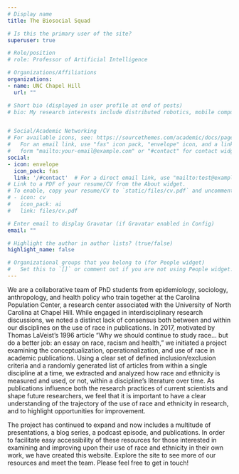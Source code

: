 ```yaml
---
# Display name
title: The Biosocial Squad

# Is this the primary user of the site?
superuser: true

# Role/position
# role: Professor of Artificial Intelligence

# Organizations/Affiliations
organizations:
- name: UNC Chapel Hill
  url: ""

# Short bio (displayed in user profile at end of posts)
# bio: My research interests include distributed robotics, mobile computing and programmable matter.


# Social/Academic Networking
# For available icons, see: https://sourcethemes.com/academic/docs/page-builder/#icons
#   For an email link, use "fas" icon pack, "envelope" icon, and a link in the
#   form "mailto:your-email@example.com" or "#contact" for contact widget.
social:
- icon: envelope
  icon_pack: fas
  link: '/#contact'  # For a direct email link, use "mailto:test@example.org".
# Link to a PDF of your resume/CV from the About widget.
# To enable, copy your resume/CV to `static/files/cv.pdf` and uncomment the lines below.
# - icon: cv
#   icon_pack: ai
#   link: files/cv.pdf

# Enter email to display Gravatar (if Gravatar enabled in Config)
email: ""

# Highlight the author in author lists? (true/false)
highlight_name: false

# Organizational groups that you belong to (for People widget)
#   Set this to `[]` or comment out if you are not using People widget.
---
```


We are a collaborative team of PhD students from epidemiology, sociology, anthropology, and health policy who train together at the Carolina Population Center, a research center associated with the University of North Carolina at Chapel Hill. While engaged in interdisciplinary research discussions, we noted a distinct lack of consensus both between and within our disciplines on the use of race in publications. In 2017, motivated by Thomas LaVeist’s 1996 article “Why we should continue to study race… but do a better job: an essay on race, racism and health,” we initiated a project examining the conceptualization, operationalization, and use of race in academic publications. Using a clear set of defined inclusion/exclusion criteria and a randomly generated list of articles from within a single discipline at a time, we extracted and analyzed how race and ethnicity is measured and used, or not, within a discipline’s literature over time. As publications influence both the research practices of current scientists and shape future researchers, we feel that it is important to have a clear understanding of the trajectory of the use of race and ethnicity in research, and to highlight opportunities for improvement.

The project has continued to expand and now includes a multitude of presentations, a blog series, a podcast episode, and publications. In order to facilitate easy accessibility of these resources for those interested in examining and improving upon their use of race and ethnicity in their own work, we have created this website. Explore the site to see more of our resources and meet the team. Please feel free to get in touch! 
